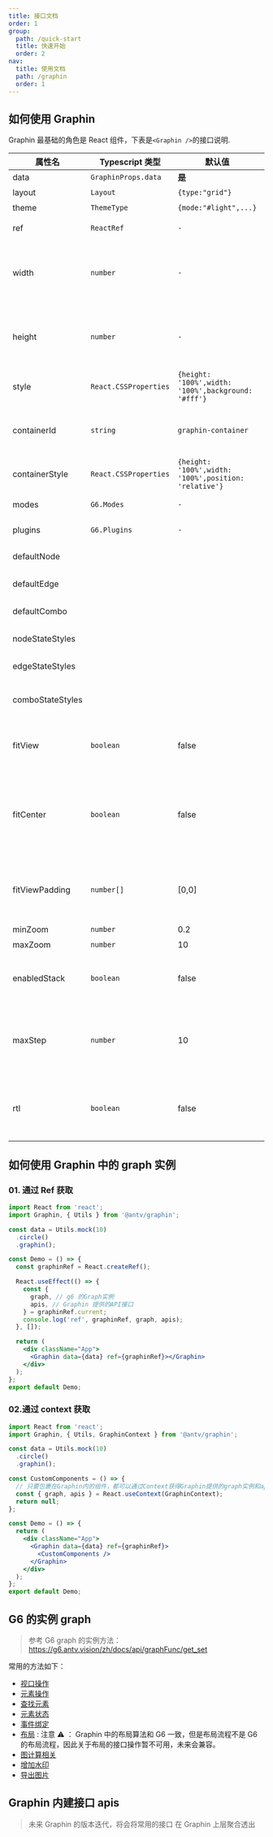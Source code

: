 ```yaml
---
title: 接口文档
order: 1
group:
  path: /quick-start
  title: 快速开始
  order: 2
nav:
  title: 使用文档
  path: /graphin
  order: 1
---
```


## 如何使用 Graphin

Graphin 最基础的角色是 React 组件，下表是`<Graphin />`的接口说明.

| 属性名           | Typescript 类型       | 默认值                                                | 说明                                                                         |
| ---------------- | --------------------- | ----------------------------------------------------- | ---------------------------------------------------------------------------- |
| data             | `GraphinProps.data`   | **是**                                                | [数据结构](/graphin/render/data)                                             |
| layout           | `Layout`              | `{type:"grid"}`                                       | [设置布局](/graphin/layout/layout)                                           |
| theme            | `ThemeType`           | `{mode:"#light",...}`                                 | [设置主题](/graphin/render/theme#api)                                        |
| ref              | `ReactRef`            | `-`                                                   | Graphin 组件 Ref                                                             |
| width            | `number`              | `-`                                                   | Graphin 画布宽度,推荐通过父元素容器设置宽度，默认宽度为 100%                 |
| height           | `number`              | `-`                                                   | Graphin 画布高度,推荐通过父元素容器设置宽度,默认最小高度 500px               |
| style            | `React.CSSProperties` | `{height: '100%',width: '100%',background: '#fff'}`   | Graphin 画布的样式                                                           |
| containerId      | `string`              | `graphin-container`                                   | Graphin 容器的 ID，一般用于多实例管理的场景下                                |
| containerStyle   | `React.CSSProperties` | `{height: '100%',width: '100%',position: 'relative'}` | Graphin 容器的样式                                                           |
| modes            | `G6.Modes`            | `-`                                                   | 推荐使用 [Behaviors](/graphin/behaviors/behaviros)                           |
| plugins          | `G6.Plugins`          | `-`                                                   | 推荐使用 [Components](/components/built-in/context-menu)                     |
| defaultNode      |                       |                                                       | 节点的默认样式配置                                                           |
| defaultEdge      |                       |                                                       | 边的默认样式配置                                                             |
| defaultCombo     |                       |                                                       | Combo 的默认样式配置                                                         |
| nodeStateStyles  |                       |                                                       | 不同状态下的节点样式配                                                       |
| edgeStateStyles  |                       |                                                       | 不同状态下的边样式配置                                                       |
| comboStateStyles |                       |                                                       | 不同状态下的 Combo 样式配置                                                  |
| fitView          | `boolean`             | false                                                 | 是否开启画布自适应。开启后图自动适配画布大小                                 |
| fitCenter        | `boolean`             | false                                                 | 开启后，图将会被平移，图的中心将对齐到画布中心，但不缩放。优先级低于 fitView |
| fitViewPadding   | `number[]`            | [0,0]                                                 | fitView 为 true 时生效。图适应画布时，指定四周的留白                         |
| minZoom          | `number`              | 0.2                                                   | 最小缩放比例                                                                 |
| maxZoom          | `number`              | 10                                                    | 最大缩放比例                                                                 |
| enabledStack     | `boolean`             | false                                                 | 是否启用 stack，即是否开启 redo & undo 功能                                  |
| maxStep          | `number`              | 10                                                    | redo & undo 最大步数, 只有当 enabledStack 为 true 时才起作用                 |
| rtl              | `boolean`             | false                                                 | 文本是否以从右到左的方向呈现，用于阿拉伯语或希伯来语等语言                   |

## 如何使用 Graphin 中的 graph 实例

### 01. 通过 Ref 获取

```jsx | pure
import React from 'react';
import Graphin, { Utils } from '@antv/graphin';

const data = Utils.mock(10)
  .circle()
  .graphin();

const Demo = () => {
  const graphinRef = React.createRef();

  React.useEffect(() => {
    const {
      graph, // g6 的Graph实例
      apis, // Graphin 提供的API接口
    } = graphinRef.current;
    console.log('ref', graphinRef, graph, apis);
  }, []);

  return (
    <div className="App">
      <Graphin data={data} ref={graphinRef}></Graphin>
    </div>
  );
};
export default Demo;
```

### 02.通过 context 获取

```jsx | pure
import React from 'react';
import Graphin, { Utils, GraphinContext } from '@antv/graphin';

const data = Utils.mock(10)
  .circle()
  .graphin();

const CustomComponents = () => {
  // 只要包裹在Graphin内的组件，都可以通过Context获得Graphin提供的graph实例和apis
  const { graph, apis } = React.useContext(GraphinContext);
  return null;
};

const Demo = () => {
  return (
    <div className="App">
      <Graphin data={data} ref={graphinRef}>
        <CustomComponents />
      </Graphin>
    </div>
  );
};
export default Demo;
```

## G6 的实例 graph

> 参考 G6 graph 的实例方法：https://g6.antv.vision/zh/docs/api/graphFunc/get_set

常用的方法如下：

- [视口操作](https://g6.antv.vision/zh/docs/api/graphFunc/transform)
- [元素操作](https://g6.antv.vision/zh/docs/api/graphFunc/item)
- [查找元素](https://g6.antv.vision/zh/docs/api/graphFunc/find)
- [元素状态](https://g6.antv.vision/zh/docs/api/graphFunc/state)
- [事件绑定](https://g6.antv.vision/zh/docs/api/graphFunc/on_off)
- [布局](https://g6.antv.vision/zh/docs/api/graphFunc/layout) : 注意 ⚠️ ： Graphin 中的布局算法和 G6 一致，但是布局流程不是 G6 的布局流程，因此关于布局的接口操作暂不可用，未来会兼容。
- [图计算相关](https://g6.antv.vision/zh/docs/api/graphFunc/calculation)
- [增加水印](https://g6.antv.vision/zh/docs/api/graphFunc/watermarker)
- [导出图片](https://g6.antv.vision/zh/docs/api/graphFunc/download)

## Graphin 内建接口 apis

> 未来 Graphin 的版本迭代，将会将常用的接口 在 Graphin 上层聚合透出

<API src='./apis.ts'>
